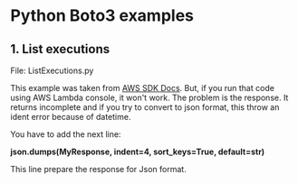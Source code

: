 # Python Boto3 examples

## 1. List executions

File: ListExecutions.py

This example was taken from [AWS SDK Docs](https://boto3.amazonaws.com/v1/documentation/api/latest/reference/services/stepfunctions.html#SFN.Client.list_executions). But, if you run that code using AWS Lambda console, it won't work. The problem is the response. It returns incomplete and if you try to convert to json format, this throw an ident error because of datetime.

You have to add the next line:

**json.dumps(MyResponse, indent=4, sort_keys=True, default=str)**

This line prepare the response for Json format.
